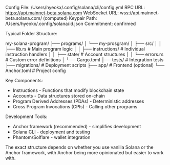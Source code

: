 Config File: /Users/hyeokx/.config/solana/cli/config.yml
RPC URL: https://api.mainnet-beta.solana.com 
WebSocket URL: wss://api.mainnet-beta.solana.com/ (computed)
Keypair Path: /Users/hyeokx/.config/solana/id.json 
Commitment: confirmed 

Typical Folder Structure:

  my-solana-program/
  ├── programs/
  │   └── my-prosgram/
  │       ├── src/
  │       │   ├── lib.rs           # Main program logic
  │       │   ├── instructions/    # Individual instruction handlers
  │       │   ├── state/          # Account structures
  │       │   └── errors.rs       # Custom error definitions
  │       └── Cargo.toml
  ├── tests/                      # Integration tests
  ├── migrations/                 # Deployment scripts
  ├── app/                       # Frontend (optional)
  └── Anchor.toml                # Project config

  Key Components:
  - Instructions - Functions that modify blockchain state
  - Accounts - Data structures stored on-chain
  - Program Derived Addresses (PDAs) - Deterministic addresses
  - Cross Program Invocations (CPIs) - Calling other programs

  Development Tools:
  - Anchor framework (recommended) - simplifies development
  - Solana CLI - deployment and testing
  - Phantom/Solflare - wallet integration

  The exact structure depends on whether you use vanilla Solana or
  the Anchor framework, with Anchor being more opinionated but
  easier to work with.